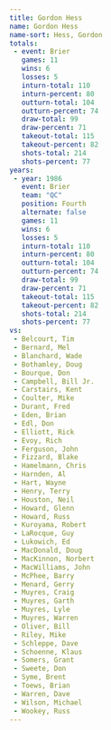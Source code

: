 ```yaml
---
title: Gordon Hess
name: Gordon Hess
name-sort: Hess, Gordon
totals:
 - event: Brier
   games: 11
   wins: 6
   losses: 5
   inturn-total: 110
   inturn-percent: 80
   outturn-total: 104
   outturn-percent: 74
   draw-total: 99
   draw-percent: 71
   takeout-total: 115
   takeout-percent: 82
   shots-total: 214
   shots-percent: 77
years:
 - year: 1986
   event: Brier
   team: "QC"
   position: Fourth
   alternate: false
   games: 11
   wins: 6
   losses: 5
   inturn-total: 110
   inturn-percent: 80
   outturn-total: 104
   outturn-percent: 74
   draw-total: 99
   draw-percent: 71
   takeout-total: 115
   takeout-percent: 82
   shots-total: 214
   shots-percent: 77
vs:
 - Belcourt, Tim
 - Bernard, Mel
 - Blanchard, Wade
 - Bothamley, Doug
 - Bourque, Don
 - Campbell, Bill Jr.
 - Carstairs, Kent
 - Coulter, Mike
 - Durant, Fred
 - Eden, Brian
 - Edl, Don
 - Elliott, Rick
 - Evoy, Rich
 - Ferguson, John
 - Fizzard, Blake
 - Hamelmann, Chris
 - Harnden, Al
 - Hart, Wayne
 - Henry, Terry
 - Houston, Neil
 - Howard, Glenn
 - Howard, Russ
 - Kuroyama, Robert
 - LaRocque, Guy
 - Lukowich, Ed
 - MacDonald, Doug
 - MacKinnon, Norbert
 - MacWilliams, John
 - McPhee, Barry
 - Menard, Gerry
 - Muyres, Craig
 - Muyres, Garth
 - Muyres, Lyle
 - Muyres, Warren
 - Oliver, Bill
 - Riley, Mike
 - Schleppe, Dave
 - Schoenne, Klaus
 - Somers, Grant
 - Sweete, Don
 - Syme, Brent
 - Toews, Brian
 - Warren, Dave
 - Wilson, Michael
 - Wookey, Russ
---
```

